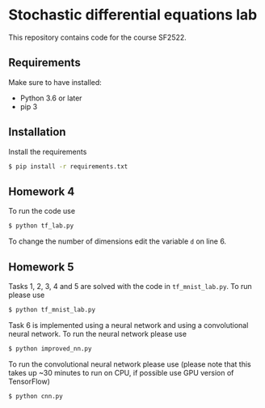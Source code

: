 # Stochastic differential equations lab
This repository contains code for the course SF2522.

## Requirements
Make sure to have installed:

* Python 3.6 or later
* pip 3

## Installation
Install the requirements
```sh
$ pip install -r requirements.txt
```

## Homework 4
To run the code use
```sh
$ python tf_lab.py
```
To change the number of dimensions edit the variable `d` on line 6.

## Homework 5
Tasks 1, 2, 3, 4 and 5 are solved with the code in `tf_mnist_lab.py`. To run please use

```sh
$ python tf_mnist_lab.py
```

Task 6 is implemented using a neural network and using a convolutional neural network. To run the neural network please
use

```sh
$ python improved_nn.py
```

To run the convolutional neural network please use (please note that this takes up ~30 minutes to run on CPU, if 
possible use GPU version of TensorFlow)

```sh
$ python cnn.py
```
 

